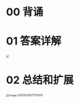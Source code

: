 # 00 背诵







# 01 答案详解

<img src="https://cvp.oss-cn-shanghai.aliyuncs.com/202510240717131.png" style="zoom:50%;" />



# 02 总结和扩展

<img src="https://cvp.oss-cn-shanghai.aliyuncs.com/202510240717131.png" alt="image-20251024071733010" style="zoom:50%;" />
